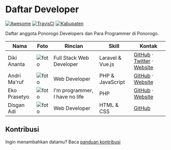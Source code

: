 Daftar Developer
===============

[![Awesome](https://cdn.rawgit.com/sindresorhus/awesome/d7305f38d29fed78fa85652e3a63e154dd8e8829/media/badge.svg)](https://github.com/sindresorhus/awesome/)
[![TravisCI](https://api.travis-ci.org/ponorogodev/daftar-developer.svg)](https://travis-ci.org/ponorogodev/daftar-developer)
[![Kabupaten](https://img.shields.io/badge/kabupaten-ponorogo-blue.svg)](#)

Daftar anggota Ponorogo Developers dan Para Programmer di Ponorogo.

| Nama | Foto | Rincian | Skill | Kontak |
|------|------|---------|-------|--------|
| Diki Ananta | ![foto](https://avatars.githubusercontent.com/u/8542502?s=75) | Full Stack Web Developer | Laravel & Vue.js | [GitHub](https://github.com/dikiaap) · [Twitter](https://twitter.com/dikiaap) · [Website](https://dikiaap.id/) |
| Andri Ma'ruf | ![foto](https://avatars.githubusercontent.com/u/4670147?s=75) | Web Developer | PHP & JavaScript | [GitHub](https://github.com/andrimaruf) · [Website](http://andrimaruf.com/) |
| Eko Prasetyo | ![foto](https://avatars.githubusercontent.com/u/24540408?s=75) | I'm programmer, I have no life | PHP | [GitHub](https://github.com/ekopradesga) · [Website](https://www.pradesga.com/) |
| Disgan Adi | ![foto](https://avatars.githubusercontent.com/u/28666505?s=75) | Web Developer | HTML & CSS | [GitHub](https://github.com/izgan) |

## Kontribusi
Ingin menambahkan datamu? Baca [panduan kontribusi](CONTRIBUTING.md)
